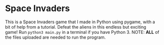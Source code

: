 # Space Invaders
This is a Space Invaders game that I made in Python using pygame, with a bit of help from a tutorial. Defeat the aliens in this endless but exciting game! Run `python3 main.py` in a terminal if you have Python 3. NOTE: **ALL** of the files uploaded are needed to run the program.
